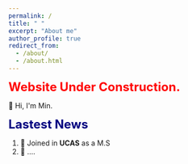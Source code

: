 ```yaml
---
permalink: /
title: " "
excerpt: "About me"
author_profile: true
redirect_from: 
  - /about/
  - /about.html
---
```


<font color=red size=5 > <strong> Website Under Construction. </strong> </font>  

👋 Hi, I'm Min.     

<font color=Navy size=5 > <strong> Lastest News </strong> </font>  

1. 🚀  Joined in __UCAS__ as a M.S  
2. 🌟  ....  

